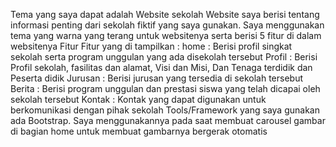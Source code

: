 Tema yang saya dapat adalah Website sekolah 
Website saya berisi tentang informasi penting dari sekolah fiktif yang saya gunakan. Saya menggunakan tema yang warna yang terang untuk websitenya serta berisi 5 fitur di dalam websitenya
Fitur Fitur yang di tampilkan : 
home : Berisi profil singkat sekolah serta program unggulan yang ada disekolah tersebut
Profil : Berisi Profil sekolah, fasilitas dan alamat, Visi dan Misi, Dan Tenaga terdidik dan Peserta didik
Jurusan : Berisi jurusan yang tersedia di sekolah tersebut
Berita : Berisi program unggulan dan prestasi siswa yang telah dicapai oleh sekolah tersebut
Kontak : Kontak yang dapat digunakan untuk berkomunikasi dengan pihak sekolah
Tools/Framework yang saya gunakan ada Bootstrap. Saya menggunakannya pada saat membuat carousel gambar di bagian home untuk membuat gambarnya bergerak otomatis
